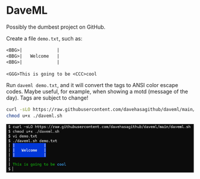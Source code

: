 # DaveML

Possibly the dumbest project on GitHub.

Create a file `demo.txt`, such as:

```text
<BBG>|             |
<BBG>|   Welcome   |
<BBG>|             |

<GGG>This is going to be <CCC>cool
```

Run `daveml demo.txt`, and it will convert the tags to ANSI color escape codes.
Maybe useful, for example, when showing a motd (message of the day).
Tags are subject to change!

```bash
curl -sLO https://raw.githubusercontent.com/davehasagithub/daveml/main/daveml.sh
chmod u+x ./daveml.sh
```

<img alt="screenshot" src="./sample.png" />
